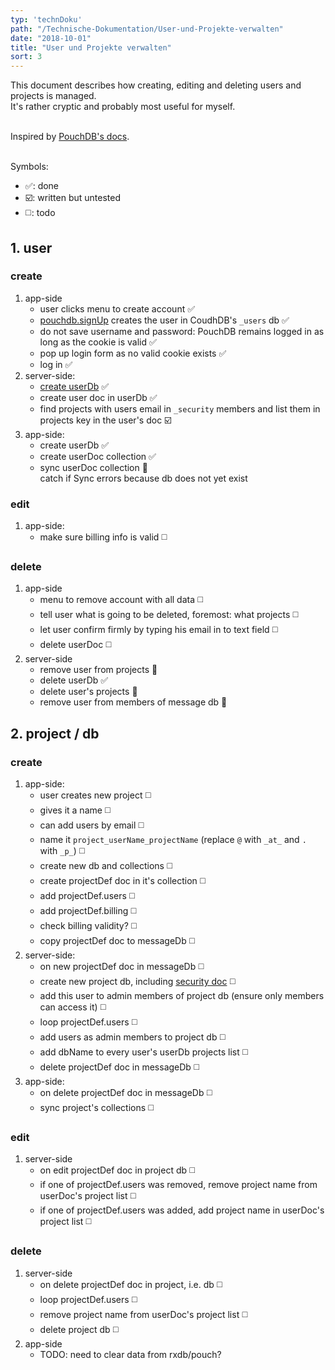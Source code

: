 ```yaml
---
typ: 'technDoku'
path: "/Technische-Dokumentation/User-und-Projekte-verwalten"
date: "2018-10-01"
title: "User und Projekte verwalten"
sort: 3
---
```


This document describes how creating, editing and deleting users and projects is managed.<br/>
It's rather cryptic and probably most useful for myself.<br/><br/>

Inspired by [PouchDB's docs](https://github.com/pouchdb-community/pouchdb-authentication/blob/master/docs/recipes.md#some-people-can-read-some-docs-some-people-can-write-those-same-docs).<br/><br/>

Symbols:
* :white_check_mark:: done
* :ballot_box_with_check:: written but untested
* :white_medium_square:: todo

## 1. user
### create
1. app-side
   * user clicks menu to create account :white_check_mark:
   * [pouchdb.signUp](https://github.com/pouchdb-community/pouchdb-authentication/blob/master/docs/api.md#dbsignupusername-password--options--callback) creates the user in CoudhDB's `_users` db :white_check_mark:
   * do not save username and password: PouchDB remains logged in as long as the cookie is valid :white_check_mark:
   * pop up login form as no valid cookie exists :white_check_mark:
   * log in :white_check_mark:
2. server-side:
   * [create userDb](http://docs.couchdb.org/en/stable/config/couch-peruser.html) :white_check_mark:
   * create user doc in userDb :white_check_mark:
   * find projects with users email in `_security` members and list them in projects key in the user's doc :ballot_box_with_check:
3. app-side:
   * create userDb :white_check_mark:
   * create userDoc collection :white_check_mark:
   * sync userDoc collection :construction:<br/>
      catch if Sync errors because db does not yet exist

### edit
1. app-side:
   * make sure billing info is valid :white_medium_square:

### delete
1. app-side
   * menu to remove account with all data :white_medium_square:
   * tell user what is going to be deleted, foremost: what projects :white_medium_square:
   * let user confirm firmly by typing his email in to text field :white_medium_square:
   * delete userDoc :white_medium_square:
2. server-side
   * remove user from projects :construction:
   * delete userDb :white_check_mark:
   * delete user's projects :construction:
   * remove user from members of message db :construction:

## 2. project / db
### create
1. app-side:
   * user creates new project :white_medium_square:
   * gives it a name :white_medium_square:
   * can add users by email :white_medium_square:
   * name it `project_userName_projectName` (replace `@` with `_at_` and `.` with `_p_`) :white_medium_square:
   * create new db and collections :white_medium_square:
   * create projectDef doc in it's collection :white_medium_square:
   * add projectDef.users :white_medium_square:
   * add projectDef.billing :white_medium_square:
   * check billing validity? :white_medium_square:
   * copy projectDef doc to messageDb :white_medium_square:
2. server-side:
   * on new projectDef doc in messageDb :white_medium_square:
   * create new project db, including [security doc](http://docs.couchdb.org/en/latest/api/database/security.html) :white_medium_square:
   * add this user to admin members of project db (ensure only members can access it) :white_medium_square:
   * loop projectDef.users :white_medium_square:
   * add users as admin members to project db :white_medium_square:
   * add dbName to every user's userDb projects list :white_medium_square:
   * delete projectDef doc in messageDb :white_medium_square:
3. app-side:
   * on delete projectDef doc in messageDb :white_medium_square:
   * sync project's collections :white_medium_square:

### edit
1. server-side
   * on edit projectDef doc in project db :white_medium_square:
   * if one of projectDef.users was removed, remove project name from userDoc's project list :white_medium_square:
   * if one of projectDef.users was added, add project name in userDoc's project list :white_medium_square:

### delete
1. server-side
   * on delete projectDef doc in project, i.e. db :white_medium_square:
   * loop projectDef.users :white_medium_square:
   * remove project name from userDoc's project list :white_medium_square:
   * delete project db :white_medium_square:
2. app-side
   * TODO: need to clear data from rxdb/pouch?